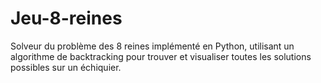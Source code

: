 # Jeu-8-reines
Solveur du problème des 8 reines implémenté en Python, utilisant un algorithme de backtracking pour trouver et visualiser toutes les solutions possibles sur un échiquier.
